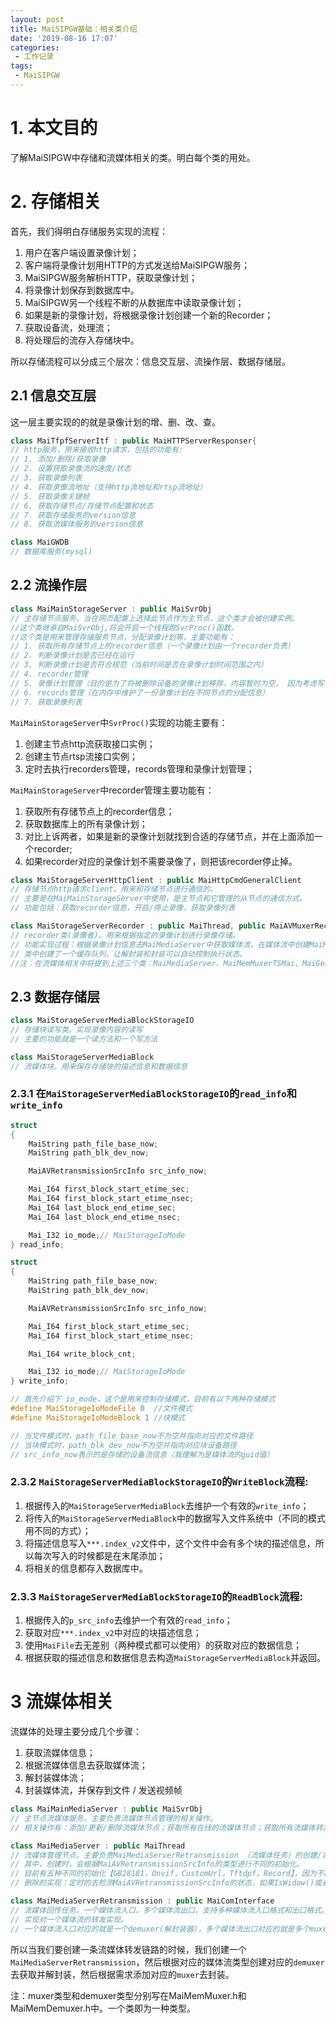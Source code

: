 ```yaml
---
layout: post
title: MaiSIPGW基础：相关类介绍
date: '2019-08-16 17:07'
categories: 
 - 工作记录
tags:
 - MaiSIPGW
---
```


# 1. 本文目的

了解MaiSIPGW中存储和流媒体相关的类。明白每个类的用处。

# 2. 存储相关

首先，我们得明白存储服务实现的流程：
1. 用户在客户端设置录像计划；
2. 客户端将录像计划用HTTP的方式发送给MaiSIPGW服务；
3. MaiSIPGW服务解析HTTP，获取录像计划；
4. 将录像计划保存到数据库中。
5. MaiSIPGW另一个线程不断的从数据库中读取录像计划；
6. 如果是新的录像计划，将根据录像计划创建一个新的Recorder；
7. 获取设备流，处理流；
8. 将处理后的流存入存储块中。

所以存储流程可以分成三个层次：信息交互层、流操作层、数据存储层。

## 2.1 信息交互层

这一层主要实现的的就是录像计划的增、删、改、查。
```cpp
class MaiTfpfServerItf : public MaiHTTPServerResponser{
// http服务，用来接收http请求，包括的功能有:
// 1. 添加/删除/获取录像
// 2. 设置获取录像流的速度/状态
// 3. 获取录像列表
// 4. 获取录像流地址（支持http流地址和rtsp流地址）
// 5. 获取录像关键帧
// 6. 获取存储节点/存储节点配置和状态
// 7. 获取存储服务的version信息
// 8. 获取流媒体服务的version信息

class MaiGWDB
// 数据库服务(mysql)
```

## 2.2 流操作层

```cpp
class MaiMainStorageServer : public MaiSvrObj
// 主存储节点服务。当在网页配置上选择此节点作为主节点，这个类才会被创建实例。
//这个类继承自MaiSvrObj,将会开启一个线程跑SvrProc()函数。
//这个类是用来管理存储服务节点，分配录像计划等，主要功能有：
// 1. 获取所有存储节点上的recorder信息（一个录像计划由一个recorder负责）
// 2. 判断录像计划是否已经在运行
// 3. 判断录像计划是否符合规范（当前时间是否在录像计划时间范围之内）
// 4. recorder管理 
// 5. 录像计划管理（目的是为了将被删除设备的录像计划移除，内容暂时为空， 因为考虑写在这个类中并不合适）
// 6. records管理（在内存中维护了一份录像计划在不同节点的分配信息）
// 7. 获取录像列表
```

`MaiMainStorageServer`中`SvrProc()`实现的功能主要有：
1. 创建主节点http流获取接口实例；
2. 创建主节点rtsp流接口实例；
3. 定时去执行recorders管理，records管理和录像计划管理；

`MaiMainStorageServer`中recorder管理主要功能有：
1. 获取所有存储节点上的recorder信息；
2. 获取数据库上的所有录像计划；
3. 对比上诉两者，如果是新的录像计划就找到合适的存储节点，并在上面添加一个recorder;
4. 如果recorder对应的录像计划不需要录像了，则把该recorder停止掉。

```cpp
class MaiStorageServerHttpClient : public MaiHttpCmdGeneralClient
// 存储节点http请求client。用来和存储节点进行通信的。
// 主要是在MaiMainStorageServer中使用，是主节点和它管理的从节点的通信方式。
// 功能包括：获取recorder信息，开启/停止录像，获取录像列表
```

```cpp
class MaiStorageServerRecorder : public MaiThread, public MaiAVMuxerReceiveObject, public MaiComInterface
// recorder类(录像者)。用来根据指定的录像计划进行录像存储。
// 功能实现过程：根据录像计划信息去MaiMediaServer中获取媒体流，在媒体流中创建MaiMemMuxerTSMai（用来封装视频帧），创建MaiGeneralDemuxer（用来解封装获取到的媒体流）。
// 类中创建了一个缓存队列，让解封装和封装可以自动控制执行状态。
//注：在流媒体相关中将提到上述三个类：MaiMediaServer、MaiMemMuxerTSMai、MaiGeneralDemuxer。
```

## 2.3 数据存储层

```cpp
class MaiStorageServerMediaBlockStorageIO
// 存储块读写类。实现录像内容的读写
// 主要的功能就是一个读方法和一个写方法
```

```cpp
class MaiStorageServerMediaBlock
// 流媒体块。用来保存存储块的描述信息和数据信息
```

### 2.3.1 在`MaiStorageServerMediaBlockStorageIO`的`read_info`和`write_info`
```cpp
struct
{
	MaiString path_file_base_now;
	MaiString path_blk_dev_now;

	MaiAVRetransmissionSrcInfo src_info_now;

	Mai_I64 first_block_start_etime_sec;
	Mai_I64 first_block_start_etime_nsec;
	Mai_I64 last_block_end_etime_sec;
	Mai_I64 last_block_end_etime_nsec;

	Mai_I32 io_mode;// MaiStorageIoMode
} read_info;

struct
{
	MaiString path_file_base_now;
	MaiString path_blk_dev_now;

	MaiAVRetransmissionSrcInfo src_info_now;

	Mai_I64 first_block_start_etime_sec;
	Mai_I64 first_block_start_etime_nsec;

	Mai_I64 write_block_cnt;

	Mai_I32 io_mode;// MaiStorageIoMode
} write_info;

// 首先介绍下 io_mode，这个是用来控制存储模式，目前有以下两种存储模式
#define MaiStorageIoModeFile 0  //文件模式
#define MaiStorageIoModeBlock 1 //块模式

// 当文件模式时，path_file_base_now不为空并指向对应的文件路径
// 当块模式时，path_blk_dev_now不为空并指向对应块设备路径
// src_info_now表示的是存储的设备流信息（我理解为是媒体流的guid值） 
```

### 2.3.2 `MaiStorageServerMediaBlockStorageIO`的`WriteBlock`流程:
1. 根据传入的`MaiStorageServerMediaBlock`去维护一个有效的`write_info`；
2. 将传入的`MaiStorageServerMediaBlock`中的数据写入文件系统中（不同的模式用不同的方式）；
3. 将描述信息写入`***.index_v2`文件中，这个文件中会有多个块的描述信息，所以每次写入的时候都是在末尾添加；
4. 将相关的信息都存入数据库中。

### 2.3.3 `MaiStorageServerMediaBlockStorageIO`的`ReadBlock`流程:
1. 根据传入的`p_src_info`去维护一个有效的`read_info`；
2. 获取对应`***.index_v2`中对应的块描述信息；
3. 使用`MaiFile`去无差别（两种模式都可以使用）的获取对应的数据信息；
4. 根据获取的描述信息和数据信息去构造`MaiStorageServerMediaBlock`并返回。

# 3 流媒体相关

流媒体的处理主要分成几个步骤：
1. 获取流媒体信息；
2. 根据流媒体信息去获取媒体流；
3. 解封装媒体流；
4. 封装媒体流，并保存到文件 / 发送视频帧

```cpp
class MaiMainMediaServer : public MaiSvrObj
// 主节点流媒体服务。主要负责流媒体节点管理的相关操作。
// 相关操作有：添加/更新/删除流媒体节点；获取所有在线的流媒体节点；获取所有流媒体转发信息。
```

```cpp
class MaiMediaServer : public MaiThread
// 流媒体管理节点。主要负责MaiMediaServerRetransmission （流媒体任务）的创建/添加/删除/获取。
// 其中，创建时，会根据MaiAVRetransmissionSrcInfo的类型进行不同的初始化。
// 目前有五种不同的初始化【GB28181，Onvif，CustomUrl，Tftdpf，Record】，因为不同的类型获取媒体流的方式不同。
// 删除的实现：定时的去检测MaiAVRetransmissionSrcInfo的状态，如果IsWidow()或者IsSrcDead()，那么就删除。
```

```cpp
class MaiMediaServerRetransmission : public MaiComInterface
// 流媒体回传任务。一个媒体流入口，多个媒体流出口。支持多种媒体流入口格式和出口格式。
// 实现对一个媒体流的转发实现。
// 一个媒体流入口对应的就是一个demuxer(解封装器)，多个媒体流出口对应的就是多个muxer(封装器)
```

所以当我们要创建一条流媒体转发链路的时候，我们创建一个`MaiMediaServerRetransmission`，然后根据对应的媒体流类型创建对应的`demuxer`去获取并解封装，然后根据需求添加对应的`muxer`去封装。

注：muxer类型和demuxer类型分别写在MaiMemMuxer.h和MaiMemDemuxer.h中。一个类即为一种类型。







